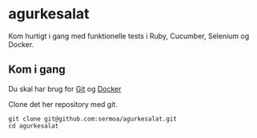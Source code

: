 # agurkesalat
Kom hurtigt i gang med funktionelle tests i Ruby, Cucumber, Selenium og Docker.

## Kom i gang

Du skal har brug for [Git](https://git-scm.com/downloads) og [Docker](https://www.docker.com/get-started)

Clone det her repository med git.

    git clone git@github.com:sermoa/agurkesalat.git
    cd agurkesalat
